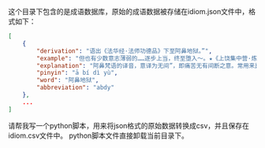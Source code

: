 这个目录下包含的是成语数据库，原始的成语数据被存储在idiom.json文件中，格式如下：

```json
[
    {
        "derivation": "语出《法华经·法师功德品》下至阿鼻地狱。”",
        "example": "但也有少数意志薄弱的……逐步上当，终至堕入～。★《上饶集中营·炼狱杂记》",
        "explanation": "阿鼻梵语的译音，意译为无间”，即痛苦无有间断之意。常用来比喻黑暗的社会和严酷的牢狱。又比喻无法摆脱的极其痛苦的境地。",
        "pinyin": "ā bí dì yù",
        "word": "阿鼻地狱",
        "abbreviation": "abdy"
    },
    ...
]
```
请帮我写一个python脚本，用来将json格式的原始数据转换成csv，并且保存在idiom.csv文件中。
python脚本文件直接卸载当前目录下。
